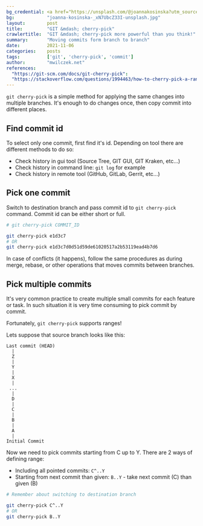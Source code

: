 ```yaml
---
bg_credential: <a href="https://unsplash.com/@joannakosinska?utm_source=unsplash&utm_medium=referral&utm_content=creditCopyText">Joanna Kosinska</a> on <a href="https://unsplash.com/?utm_source=unsplash&utm_medium=referral&utm_content=creditCopyText">Unsplash</a>
bg:            "joanna-kosinska-_xN7UbcZ33I-unsplash.jpg"
layout:        post
title:         "GIT &mdash; cherry-pick"
crawlertitle:  "GIT &mdash; cherry-pick more powerful than you think!"
summary:       "Moving commits form branch to branch"
date:          2021-11-06
categories:    posts
tags:          ['git', 'cherry-pick', 'commit']
author:        "mwilczek.net"
references:
  "https://git-scm.com/docs/git-cherry-pick":
  "https://stackoverflow.com/questions/1994463/how-to-cherry-pick-a-range-of-commits-and-merge-them-into-another-branch":
---
```


`git cherry-pick` is a simple method for applying the same changes into multiple branches.
It's enough to do changes once, then copy commit into different places.

## Find commit id

To select only one commit, first find it's id. Depending on tool there are different methods
to do so:
* Check history in gui tool (Source Tree, GIT GUI, GIT Kraken, etc&hellip;)
* Check history in command line: `git log` for example
* Check history in remote tool (GitHub, GitLab, Gerrit, etc&hellip;)

## Pick one commit

Switch to destination branch and pass commit id to `git cherry-pick` command. Commit id can be either short or full.

```bash
# git cherry-pick COMMIT_ID

git cherry-pick e1d3c7
# OR
git cherry-pick e1d3c7d0d51d59de61020517a2b53119ead4b7d6
```

In case of conflicts (it happens), follow the same procedures as during
merge, rebase, or other operations that moves commits between branches.

## Pick multiple commits

It's very common practice to create multiple small commits for each
feature or task. In such situation it is very time consuming to pick
commit by commit.

Fortunately, `git cherry-pick` supports ranges!

Lets suppose that source branch looks like this:

```
Last commit (HEAD)
  |
  Z
  |
  Y
  |
  X
  |
 ...
  |
  D
  |
  C
  |
  B
  |
  A
  |
Initial Commit
```

Now we need to pick commits starting from C up to Y. There are 2 ways
of defining range:
* Including all pointed commits: `C^..Y`
* Starting from next commit than given: `B..Y` - take next commit (C)
than given (B)

```bash
# Remember about switching to destination branch

git cherry-pick C^..Y
# OR
git cherry-pick B..Y
```
